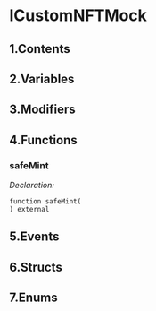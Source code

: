 # ICustomNFTMock



## 1.Contents

<!-- START doctoc -->
<!-- END doctoc -->

## 2.Variables

## 3.Modifiers

## 4.Functions

### safeMint



*Declaration:*
```solidity
function safeMint(
) external
```




## 5.Events

## 6.Structs

## 7.Enums
